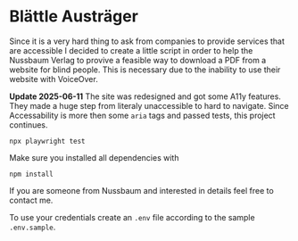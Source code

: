 # Blättle Austräger

Since it is a very hard thing to ask from companies to provide services that are accessible I decided to create a little script in order to help the Nussbaum Verlag to provive a feasible way to download a PDF from a website for blind people. This is necessary due to the inability to use their website with VoiceOver. 

**Update 2025-06-11**
The site was redesigned and got some A11y features. 
They made a huge step from literaly unaccessible to hard to navigate. 
Since Accessability is more then some `aria` tags and passed tests, this project continues.


```shell
npx playwright test
```

Make sure you installed all dependencies with 
```shell
npm install
```

If you are someone from Nussbaum and interested in details feel free to contact me. 

To use your credentials create an `.env` file according to the sample `.env.sample`.
